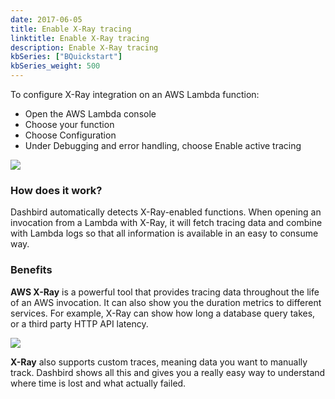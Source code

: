 ```yaml
---
date: 2017-06-05
title: Enable X-Ray tracing
linktitle: Enable X-Ray tracing
description: Enable X-Ray tracing
kbSeries: ["BQuickstart"]
kbSeries_weight: 500
---
```


To configure X-Ray integration on an AWS Lambda function:

* Open the AWS Lambda console
* Choose your function
* Choose Configuration
* Under Debugging and error handling, choose Enable active tracing

![](/images/docs/x-ray-enable.png)

### How does it work?
Dashbird automatically detects X-Ray-enabled functions. When opening an invocation from a Lambda with X-Ray, it will fetch tracing data and combine with Lambda logs so that all information is available in an easy to consume way.

### Benefits
**AWS X-Ray** is a powerful tool that provides tracing data throughout the life of an AWS invocation. It can also show you the duration metrics to different services. For example, X-Ray can show how long a database query takes, or a third party HTTP API latency.

![](/images/docs/x-ray-traces.png)

**X-Ray** also supports custom traces, meaning data you want to manually track. Dashbird shows all this and gives you a really easy way to understand where time is lost and what actually failed.


